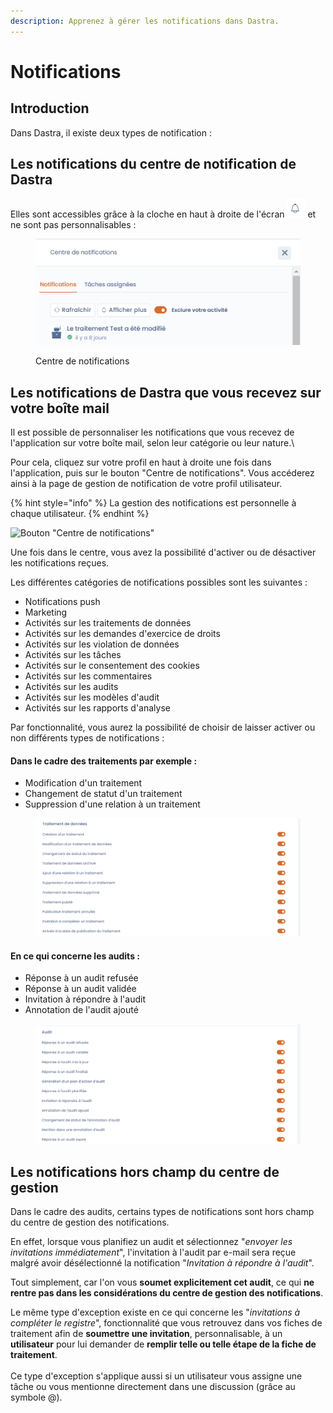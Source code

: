 ```yaml
---
description: Apprenez à gérer les notifications dans Dastra.
---
```


# Notifications

## Introduction

Dans Dastra, il existe deux types de notification :

## **Les notifications du centre de notification de Dastra**

Elles sont accessibles grâce à la cloche en haut à droite de l'écran ![](<../../.gitbook/assets/image (2) (5).png>)  et ne sont pas personnalisables :

<figure><img src="../../.gitbook/assets/image (3).png" alt=""><figcaption><p>Centre de notifications</p></figcaption></figure>

## Les notifications de Dastra que vous recevez sur votre boîte mail

Il est possible de personnaliser les notifications que vous recevez de l'application sur votre boîte mail, selon leur catégorie ou leur nature.\


Pour cela, cliquez sur votre profil en haut à droite une fois dans l'application, puis sur le bouton "Centre de notifications". Vous accéderez ainsi à la page de gestion de notification de votre profil utilisateur.

{% hint style="info" %}
La gestion des notifications est personnelle à chaque utilisateur.&#x20;
{% endhint %}

![Bouton "Centre de notifications"](<../../.gitbook/assets/Capture d'écran 2025-02-10 143122.png>)

Une fois dans le centre, vous avez la possibilité d'activer ou de désactiver les notifications reçues.

Les différentes catégories de notifications possibles sont les suivantes :

* Notifications push
* Marketing
* Activités sur les traitements de données
* Activités sur les demandes d'exercice de droits
* Activités sur les violation de données
* Activités sur les tâches
* Activités sur le consentement des cookies
* Activités sur les commentaires
* Activités sur les audits
* Activités sur les modèles d'audit
* Activités sur les rapports d'analyse

Par fonctionnalité, vous aurez la possibilité de choisir de laisser activer ou non différents types de notifications :&#x20;

#### Dans le cadre des traitements par exemple :

* Modification d'un traitement
* Changement de statut d'un traitement
* Suppression d'une relation à un traitement

<figure><img src="../../.gitbook/assets/Capture d’écran 2022-11-10 à 15.11.24.png" alt=""><figcaption></figcaption></figure>

#### En ce qui concerne les audits :&#x20;

* Réponse à un audit refusée
* Réponse à un audit validée
* Invitation à répondre à l'audit
* Annotation de l'audit ajouté

<figure><img src="../../.gitbook/assets/Capture d’écran 2022-11-10 à 15.11.59.png" alt=""><figcaption></figcaption></figure>

## Les notifications hors champ du centre de gestion&#x20;

Dans le cadre des audits, certains types de notifications sont hors champ du centre de gestion des notifications.&#x20;

En effet, lorsque vous planifiez un audit et sélectionnez "_envoyer les invitations immédiatement_", l'invitation à l'audit par e-mail sera reçue malgré avoir désélectionné la notification "_Invitation à répondre à l'audit_".&#x20;

Tout simplement, car l'on vous **soumet explicitement cet audit**, ce qui **ne rentre pas dans les considérations du centre de gestion des notifications**.

Le même type d'exception existe en ce qui concerne les "_invitations à compléter le registre_", fonctionnalité que vous retrouvez dans vos fiches de traitement afin de **soumettre une invitation**, personnalisable, à un **utilisateur** pour lui demander de **remplir telle ou telle étape de la fiche de traitement**.\
\
Ce type d'exception s'applique aussi si un utilisateur vous assigne une tâche ou vous mentionne directement dans une discussion (grâce au symbole @).
